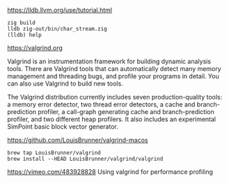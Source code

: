 https://lldb.llvm.org/use/tutorial.html

```
zig build
lldb zig-out/bin/char_stream.zig
(lldb) help
```

https://valgrind.org

Valgrind is an instrumentation framework for building dynamic analysis tools. There are Valgrind tools that can automatically detect many memory management and threading bugs, and profile your programs in detail. You can also use Valgrind to build new tools.

The Valgrind distribution currently includes seven production-quality tools: a memory error detector, two thread error detectors, a cache and branch-prediction profiler, a call-graph generating cache and branch-prediction profiler, and two different heap profilers. It also includes an experimental SimPoint basic block vector generator.


https://github.com/LouisBrunner/valgrind-macos

```
brew tap LouisBrunner/valgrind
brew install --HEAD LouisBrunner/valgrind/valgrind
```

https://vimeo.com/483928828
Using valgrind for performance profiling

